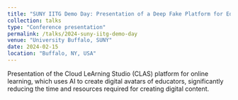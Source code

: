 ```yaml
---
title: "SUNY IITG Demo Day: Presentation of a Deep Fake Platform for Educators"
collection: talks
type: "Conference presentation"
permalink: /talks/2024-suny-iitg-demo-day
venue: "University Buffalo, SUNY"
date: 2024-02-15
location: "Buffalo, NY, USA"
---
```


Presentation of the Cloud LeArning Studio (CLAS) platform for online learning, which uses AI to create digital avatars of educators, significantly reducing the time and resources required for creating digital content.
